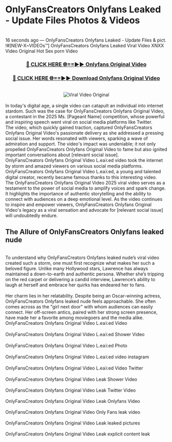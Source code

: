 # OnlyFansCreators Onlyfans Leaked - Update Files Photos & Videos 
<br>
16 seconds ago — OnlyFansCreators Onlyfans Leaked - Update Files & pict. !#[NEW-X~VIDEOs™] OnlyFansCreators Onlyfans Leaked Viral Video XNXX Video Original Hot Sex porn Video
<br>
<div align="center">
<h3><a href="http://freeplayer.one?title=OnlyFansCreators&ref=25OR" rel="nofollow">🔴 CLICK HERE 🌐==►► Onlyfans Original Video</a></h3>
<h3><a href="http://freeplayer.one?title=OnlyFansCreators&ref=25OR" rel="nofollow">🔴 CLICK HERE 🌐==►► Download Onlyfans Original Video</a></h3>
<br>
<a href="http://freeplayer.one?title=OnlyFansCreators&ref=25OR" rel="nofollow" data-target="animated-image.originalLink"><img src="https://i.ibb.co.com/xMMVF88/686577567.gif" alt="Viral Video Original" style="max-width: 100%; display: inline-block;" data-target="animated-image.originalImage"></a>
</div>
<br>
In today's digital age, a single video can catapult an individual into internet stardom. Such was the case for OnlyFansCreators Onlyfans Original Video, a contestant in the 2025 Ms. [Pageant Name] competition, whose powerful and inspiring speech went viral on social media platforms like Twitter.
<br>
The video, which quickly gained traction, captured OnlyFansCreators Onlyfans Original Video's passionate delivery as she addressed a pressing social issue. Her words resonated with viewers, sparking a wave of admiration and support. The video's impact was undeniable; it not only propelled OnlyFansCreators Onlyfans Original Video to fame but also ignited important conversations about [relevant social issue].
<br>
OnlyFansCreators Onlyfans Original Video L.ea𝚔ed video took the internet by storm and amazed viewers on various social media platforms. OnlyFansCreators Onlyfans Original Video L.ea𝚔ed, a young and talented digital creator, recently became famous thanks to this interesting video.
<br>
The OnlyFansCreators Onlyfans Original Video 2025 viral video serves as a testament to the power of social media to amplify voices and spark change. It highlights the importance of authentic storytelling and the ability to connect with audiences on a deep emotional level. As the video continues to inspire and empower viewers, OnlyFansCreators Onlyfans Original Video's legacy as a viral sensation and advocate for [relevant social issue] will undoubtedly endure.
<br>
<h2>The Allure of OnlyFansCreators Onlyfans leaked nude</h2>
<br>
To understand why OnlyFansCreators Onlyfans leaked nude’s viral video created such a storm, one must first recognize what makes her such a beloved figure. Unlike many Hollywood stars, Lawrence has always maintained a down-to-earth and authentic persona. Whether she’s tripping on the red carpet or delivering a candid interview, Lawrence’s ability to laugh at herself and embrace her quirks has endeared her to fans.
<br><br>
Her charm lies in her relatability. Despite being an Oscar-winning actress, OnlyFansCreators Onlyfans leaked nude feels approachable. She often comes across as the "girl next door" with whom audiences can easily connect. Her off-screen antics, paired with her strong screen presence, have made her a favorite among moviegoers and the media alike.
<br>
OnlyFansCreators Onlyfans Original Video L.ea𝚔ed Video
<br><br>
OnlyFansCreators Onlyfans Original Video L.ea𝚔ed Shower Video
<br><br>
OnlyFansCreators Onlyfans Original Video L.ea𝚔ed Photo
<br><br>
OnlyFansCreators Onlyfans Original Video L.ea𝚔ed video instagram
<br><br>
OnlyFansCreators Onlyfans Original Video L.ea𝚔ed Video Twitter
<br><br>
OnlyFansCreators Onlyfans Original Video Leak Shower Video
<br><br>
OnlyFansCreators Onlyfans Original Video Leak Twitter Video
<br><br>
OnlyFansCreators Onlyfans Original Video Leak Onlyfans Video
<br><br>
OnlyFansCreators Onlyfans Original Video Only Fans leak video
<br><br>
OnlyFansCreators Onlyfans Original Video Leak leaked pictures
<br><br>
OnlyFansCreators Onlyfans Original Video Leak explicit content leak